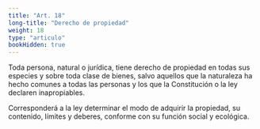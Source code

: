```yaml
---
title: "Art. 18"
long-title: "Derecho de propiedad"
weight: 18
type: "articulo"
bookHidden: true
---
```


Toda persona, natural o jurídica, tiene derecho de propiedad en todas sus especies y sobre toda clase de bienes, salvo aquellos que la naturaleza ha hecho comunes a todas las personas y los que la Constitución o la ley declaren inapropiables.
 
Corresponderá a la ley determinar el modo de adquirir la propiedad, su contenido, límites y deberes, conforme con su función social y ecológica.
 